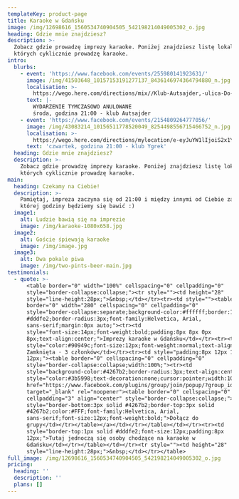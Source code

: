 ```yaml
---
templateKey: product-page
title: Karaoke w Gdańsku
image: /img/12698616_1560534740904505_542198214049005302_o.jpg
heading: Gdzie mnie znajdziesz?
description: >-
  Zobacz gdzie prowadzę imprezy karaoke. Poniżej znajdziesz listę lokali, w
  których cyklicznie prowadzę karaoke.
intro:
  blurbs:
    - event: 'https://www.facebook.com/events/255980141923631/'
      image: /img/41503648_10157153191277137_8436146974364794880_n.jpg
      localisation: >-
        https://wego.here.com/directions/mix//Klub-Autsajder,-ulica-Do-Studzienki-34A,-80-227-Gda%C5%84sk:e-eyJuYW1lIjoiS2x1YiBBdXRzYWpkZXIiLCJhZGRyZXNzIjoidWwuIERvIFN0dWR6aWVua2kgMzRBLCA4MC0yMjcgV3J6ZXN6Y3osIEdkYW5zaywgUG9sYW5kIiwibGF0aXR1ZGUiOjU0LjM2ODU1LCJsb25naXR1ZGUiOjE4LjYxMTA5LCJwcm92aWRlck5hbWUiOiJmYWNlYm9vayIsInByb3ZpZGVySWQiOjMzMDAwMTY1NzEzNn0=?map=54.36855,18.61109,15,normal&fb_locale=pl_PL
      text: |-
        WYDARZENIE TYMCZASOWO ANULOWANE
        środa, godzina 21:00 - klub Autsajder
    - event: 'https://www.facebook.com/events/2154809264777056/'
      image: /img/43083214_10156511778520049_8254498556715466752_n.jpg
      localisation: >-
        https://wego.here.com/directions/mylocation/e-eyJuYW1lIjoiS2x1YiBZZ3JlayIsImFkZHJlc3MiOiJ1bC4gUG9sYW5raSA2NSwgODAtMzA2IE9saXdhLCBHZGFuc2ssIFBvbGFuZCIsImxhdGl0dWRlIjo1NC4zOTQxMTE4LCJsb25naXR1ZGUiOjE4LjU2OTYyODgsInByb3ZpZGVyTmFtZSI6ImZhY2Vib29rIiwicHJvdmlkZXJJZCI6MzU5NjAyMzI1MDQ4fQ==?map=54.3941118,18.5696288,15,normal&ref=facebook&link=unknown&fb_locale=pl_PL
      text: 'czwartek, godzina 21:00 - klub Ygrek'
  heading: Gdzie mnie znajdziesz?
  description: >-
    Zobacz gdzie prowadzę imprezy karaoke. Poniżej znajdziesz listę lokali, w
    których cyklicznie prowadzę karaoke.
main:
  heading: Czekamy na Ciebie!
  description: >-
    Pamiętaj, impreza zaczyna się od 21:00 i między innymi od Ciebie zależy, do
    której godziny będziemy się bawić :)
  image1:
    alt: Ludzie bawią się na imprezie
    image: /img/karaoke-1080x658.jpg
  image2:
    alt: Goście śpiewają karaoke
    image: /img/image.jpg
  image3:
    alt: Dwa pokale piwa
    image: /img/two-pints-beer-main.jpg
testimonials:
  - quote: >-
      <table border="0" width="100%" cellspacing="0" cellpadding="0"
      style="border-collapse:collapse;"><tr style=""><td height="28"
      style="line-height:28px;">&nbsp;</td></tr><tr><td style=""><table
      border="0" width="280" cellspacing="0" cellpadding="0"
      style="border-collapse:separate;background-color:#ffffff;border:1px solid
      #dddfe2;border-radius:3px;font-family:Helvetica, Arial,
      sans-serif;margin:0px auto;"><tr><td
      style="font-size:14px;font-weight:bold;padding:8px 8px 0px
      8px;text-align:center;">Imprezy karaoke w Gdańsku</td></tr><tr><td
      style="color:#90949c;font-size:12px;font-weight:normal;text-align:center;">Grupa
      Zamknięta · 3 członków</td></tr><tr><td style="padding:8px 12px 12px
      12px;"><table border="0" cellspacing="0" cellpadding="0"
      style="border-collapse:collapse;width:100%;"><tr><td
      style="background-color:#4267b2;border-radius:3px;text-align:center;"><a
      style="color:#3b5998;text-decoration:none;cursor:pointer;width:100%;"
      href="https://www.facebook.com/plugins/group/join/popup/?group_id=251285259143443&amp;source=email_campaign_plugin"
      target="_blank" rel="noopener"><table border="0" cellspacing="0"
      cellpadding="3" align="center" style="border-collapse:collapse;"><tr><td
      style="border-bottom:3px solid #4267b2;border-top:3px solid
      #4267b2;color:#FFF;font-family:Helvetica, Arial,
      sans-serif;font-size:12px;font-weight:bold;">Dołącz do
      grupy</td></tr></table></a></td></tr></table></td></tr><tr><td
      style="border-top:1px solid #dddfe2;font-size:12px;padding:8px
      12px;">Tutaj jednoczą się osoby chodzące na karaoke w
      Gdańsku</td></tr></table></td></tr><tr style=""><td height="28"
      style="line-height:28px;">&nbsp;</td></tr></table>
full_image: /img/12698616_1560534740904505_542198214049005302_o.jpg
pricing:
  heading: ''
  description: ''
  plans: []
---
```


